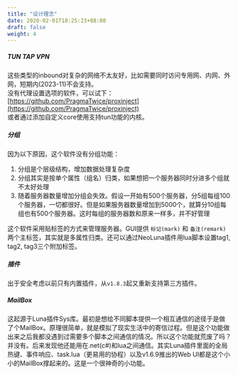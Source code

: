 ```yaml
---
title: "设计理念"
date: 2020-02-01T18:25:23+08:00
draft: false
weight: 4
---
```


##### TUN TAP VPN
这些类型的inbound对复杂的网络不太友好，比如需要同时访问专用网、内网、外网，短期内(2023-11)不会支持。  
没有代理设置选项的软件，可以试下：[https://github.com/PragmaTwice/proxinject](https://github.com/PragmaTwice/proxinject)  
或者通过添加自定义core使用支持tun功能的内核。  

##### 分组
因为以下原因，这个软件没有分组功能：  
 1. 分组是个层级结构，增加数据处理复杂度  
 2. 分组其实是按单个属性（组名）归类，如果想把一个服务器同时分进多个组就不太好处理  
 3. 随着服务器数量增加分组会失效。假设一开始有500个服务器，分5组每组100个服务器，一切都很好。但是如果服务器数量增加到5000个，就算分10组每组也有500个服务器。这时每组的服务器数和原来一样多，并不好管理  

这个软件采用贴标签的方式来管理服务器。GUI提供 `标记(mark)` 和 `备注(remark)` 两个主标签，其实就是多属性归类。还可以通过NeoLuna插件用lua脚本设置tag1, tag2, tag3三个附加标签。  

##### 插件
出于安全考虑以前只有内置插件，从`v1.8.3`起又重新支持第三方插件。  

##### MailBox
这起源于Luna插件Sys库。最初是想给不同脚本提供一个相互通信的途径于是做了个MailBox。原理很简单，就是模拟了现实生活中的寄信过程。但是这个功能做出来之后我都没遇到过需要多个脚本之间通信的情况。所以这个功能就荒废了吗？并没有。后来发现他还能用在.net(c#)和lua之间通信。其实Luna插件里面的全局热键、事件响应、task.lua（更易用的协程）以及v1.6.9推出的Web UI都是这个小小的MailBox撑起来的。这是一个很神奇的小功能。  